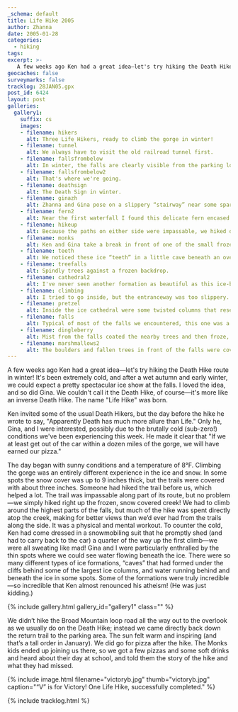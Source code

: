 ```yaml
---
_schema: default
title: Life Hike 2005
author: Zhanna
date: 2005-01-28
categories:
  - hiking
tags:
excerpt: >- 
   A few weeks ago Ken had a great idea—let's try hiking the Death Hike route in winter! 
geocaches: false
surveymarks: false
tracklog: 28JAN05.gpx
post_id: 6424
layout: post   
galleries:
  gallery1:
    suffix: cs
    images: 
    - filename: hikers
      alt: Three Life Hikers, ready to climb the gorge in winter!
    - filename: tunnel
      alt: We always have to visit the old railroad tunnel first.   
    - filename: fallsfrombelow
      alt: In winter, the falls are clearly visible from the parking lot.
    - filename: fallsfrombelow2
      alt: That's where we're going. 
    - filename: deathsign
      alt: The Death Sign in winter.
    - filename: ginazh
      alt: Zhanna and Gina pose on a slippery “stairway” near some sparkly icicles.  
    - filename: fern2
      alt: Near the first waterfall I found this delicate fern encased in ice.
    - filename: hikeup
      alt: Because the paths on either side were impassable, we hiked directly up the middle of the falls! We could hear water running beneath us and could even see it through the ice in some spots.
    - filename: monks
      alt: Ken and Gina take a break in front of one of the small frozen waterfalls.
    - filename: teeth
      alt: We noticed these ice “teeth” in a little cave beneath an overhanging rock.   
    - filename: treefalls
      alt: Spindly trees against a frozen backdrop.
    - filename: cathedral2
      alt: I've never seen another formation as beautiful as this ice-blue cathedral.
    - filename: climbing
      alt: I tried to go inside, but the entranceway was too slippery. Gina was also concerned about icicles falling and impaling me.
    - filename: pretzel
      alt: Inside the ice cathedral were some twisted columns that resembled licorice or braided pretzels.  
    - filename: falls
      alt: Typical of most of the falls we encountered, this one was a frozen shell with water running underneath. The ice-covered logs in front are the ones we climb on to cross the stream on our Spring Death Hikes.
    - filename: dingleberry
      alt: Mist from the falls coated the nearby trees and then froze, creating these unique dangling branches.                        
    - filename: marshmallows2
      alt: The boulders and fallen trees in front of the falls were covered with layer upon layer of frozen droplets of mist.
---    
```


A few weeks ago Ken had a great idea—let's try hiking the Death Hike route in winter! It's been extremely cold, and after a wet autumn and early winter, we could expect a pretty spectacular ice show at the falls. I loved the idea, and so did Gina. We couldn't call it the Death Hike, of course—it's more like an inverse Death Hike. The name "Life Hike" was born. 

Ken invited some of the usual Death Hikers, but the day before the hike he wrote to say, "Apparently Death has much more allure than Life." Only he, Gina, and I were interested, possibly due to the brutally cold (sub-zero!) conditions we've been experiencing this week. He made it clear that "If we at least get out of the car within a dozen miles of the gorge, we will have earned our pizza."

The day began with sunny conditions and a temperature of 8°F. Climbing the gorge was an entirely different experience in the ice and snow. In some spots the snow cover was up to 9 inches thick, but the trails were covered with about three inches.  Someone had hiked the trail before us, which helped a lot. The trail was impassable along part of its route, but no problem—we simply hiked right up the frozen, snow covered creek! We had to climb around the highest parts of the falls, but much of the hike was spent directly atop the creek, making for better views than we’d ever had from the trails along the side. It was a physical and mental workout. To counter the cold, Ken had come dressed in a snowmobiling suit that he promptly shed (and had to carry back to the car) a quarter of the way up the first climb—we were all sweating like mad! Gina and I were particularly enthralled by the thin spots where we could see water flowing beneath the ice. There were so many different types of ice formations, “caves” that had formed under the cliffs behind some of the largest ice columns, and water running behind and beneath the ice in some spots.  Some of the formations were truly incredible—so incredible that Ken almost renounced his atheism! (He was just kidding.)  

{% include gallery.html gallery_id="gallery1" class="" %}

We didn’t hike the Broad Mountain loop road all the way out to the overlook as we usually do on the Death Hike; instead we came directly back down the return trail to the parking area. The sun felt warm and inspiring (and that’s a tall order in January).  We did go for pizza after the hike.  The Monks kids ended up joining us there, so we got a few pizzas and some soft drinks and heard about their day at school, and told them the story of the hike and what they had missed.  

{% include image.html filename="victoryb.jpg" thumb="victoryb.jpg" caption="“V” is for Victory!  One Life Hike, successfully completed." %}

{% include tracklog.html %}